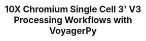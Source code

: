---
title: 10X Chromium Single Cell 3' V3 Processing Workflows with VoyagerPy
layout: technology
name: 10X Chromium
published: false
---